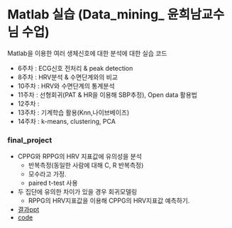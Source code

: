 # Matlab 실습 (Data_mining_ 윤희남교수님 수업)
Matlab을 이용한 여러 생체신호에 대한 분석에 대한 실습 코드

- 6주차 : ECG신호 전처리 & peak detection
- 8주차 : HRV분석 & 수면단계와의 비교
- 10주차 : HRV와 수면단계의 통계분석
- 11주차 : 선형회귀(PAT & HR을 이용해 SBP추정), Open data 활용법
- 12주차 : 
- 13주차 : 기계학습 활용(Knn,나이브베이즈)
- 14주차 : k-means, clustering, PCA
### final_project
- CPPG와 RPPG의 HRV 지표값에 유의성을 분석 
  - 반복측정(동일한 사람에 대해 C, R 반복측정)
  - 모수라고 가정.
  - paired t-test 사용
- 두 집단에 유의한 차이가 있을 경우 회귀모델링
  - RPPG의 HRV지표값을 이용해 CPPG의 HRV지표값 예측하기.
- [결과ppt](https://github.com/sugyeong-yu/TIL/blob/main/Matlab/%5B%EA%B8%B0%EB%A7%90%5DRPPG%20HRV%EB%A1%9C%20CPPG%20HRG%20%EC%98%88%EC%B8%A1%ED%95%98%EA%B8%B0_%EA%B2%B0%EA%B3%BC.pdf)
- [code](https://github.com/sugyeong-yu/TIL/blob/main/Matlab/final_project.m)
